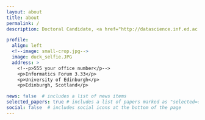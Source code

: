 ```yaml
---
layout: about
title: about
permalink: /
description: Doctoral Candidate, <a href="http://datascience.inf.ed.ac.uk/">CDT Data Science</a>, University of Edinburgh.

profile:
  align: left
  <!--image: small-crop.jpg-->
  image: duck_selfie.JPG
  address: >
    <!--p>555 your office number</p-->
    <p>Informatics Forum 3.33</p>
    <p>University of Edinburgh</p>
    <p>Edinburgh, Scotland</p>

news: false  # includes a list of news items
selected_papers: true # includes a list of papers marked as "selected={true}"
social: false  # includes social icons at the bottom of the page
---
```


